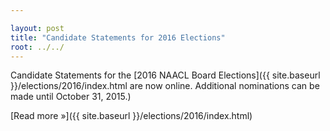 ```yaml
---

layout: post
title: "Candidate Statements for 2016 Elections"
root: ../../
---
```


Candidate Statements for the [2016 NAACL Board Elections]({{ site.baseurl }}/elections/2016/index.html are now online. Additional nominations can be made until October 31, 2015.)

[Read more »]({{ site.baseurl }}/elections/2016/index.html)
